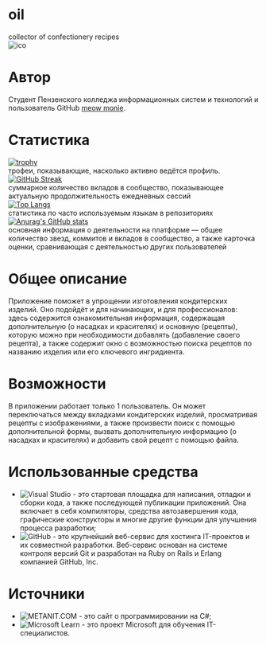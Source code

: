 # oil
сollector of confectionery recipes   
![ico](https://github.com/kitty7x7x49/oil/blob/main/Resources/iconForREADME.png)
# Автор
Студент Пензенского колледжа информационных систем и технологий и пользователь GitHub [meow monie](https://github.com/kitty7x7x49).
# Статистика
[![trophy](https://github-profile-trophy.vercel.app/?username=kitty7x7x49)](https://github.com/kitty7x7x49/github-profile-trophy)  
трофеи, показывающие, насколько активно ведётся профиль.  
[![GitHub Streak](https://github-readme-streak-stats.herokuapp.com/?user=kitty7x7x49)](https://git.io/streak-stats)  
суммарное количество вкладов в сообщество, показывающее актуальную продолжительность ежедневных сессий  
[![Top Langs](https://github-readme-stats.vercel.app/api/top-langs/?username=kitty7x7x49)](https://github.com/kitty7x7x49/github-readme-stats)   
статистика по часто используемым языкам в репозиториях  
[![Anurag's GitHub stats](https://github-readme-stats.vercel.app/api?username=kitty7x7x49)](https://github.com/kitty7x7x49/github-readme-stats)   
основная информация о деятельности на платформе — общее количество звезд, коммитов и вкладов в сообщество, а также карточка оценки, сравнивающая с деятельностью других пользователей
# Общее описание
Приложение поможет в упрощении изготовления кондитерских изделий. Оно подойдёт и для начинающих, и для профессионалов: здесь содержится ознакомительная информация,
содержащая дополнительную (о насадках и красителях) и основную (рецепты), которую можно при необходимости добавлять (добавление своего рецепта), а также содержит окно с
возможностью поиска рецептов по названию изделия или его ключевого ингридиента.  
# Возможности
В приложении работает только 1 пользователь. Он может переключаться между вкладками кондитерских изделий, просматривая рецепты с изображениями, а также произвести поиск с
помощью дополнительной формы, вызвать дополнительную информацию (о насадках и красителях) и добавить свой рецепт с помощью файла.
# Использованные средства
- ![Visual Studio](https://img.shields.io/badge/Visual%20Studio-5C2D91.svg?style=for-the-badge&logo=visual-studio&logoColor=white) -  это стартовая площадка для написания, отладки и сборки кода, а также последующей публикации приложений. Она включает в себя компиляторы, средства автозавершения кода, графические конструкторы и многие другие функции для улучшения процесса разработки;     
- ![GitHub](https://img.shields.io/badge/github-%23121011.svg?style=for-the-badge&logo=github&logoColor=white) - это крупнейший веб-сервис для хостинга IT-проектов и их совместной разработки. Веб-сервис основан на системе контроля версий Git и разработан на Ruby on Rails и Erlang компанией GitHub, Inc.
# Источники                 
- ![METANIT.COM](https://metanit.com/sharp/) - это сайт о программировании на C#;                    
- ![Microsoft Learn](https://learn.microsoft.com/ru-ru/troubleshoot/developer/visualstudio/csharp/language-compilers/trace-and-debug) - это проект Microsoft для обучения IT-специалистов.   
